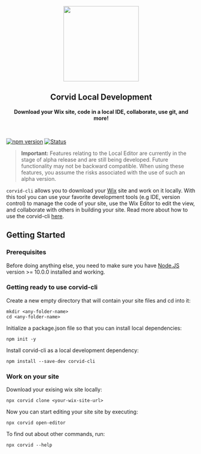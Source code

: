 <p align="center">
  <img width="200" src="https://static.wixstatic.com/media/85a3c2_d1356dc7622b48cab7017b24d9fa922c~mv2.png">
</p>
<h2 align="center">Corvid Local Development</h2>
<p align="center">
  <b>Download your Wix site, code in a local IDE, collaborate, use git, and more!</b>
</p>
<br>

[![npm version](https://img.shields.io/npm/v/corvid-cli.svg?style=flat)](https://www.npmjs.com/package/corvid-cli)
[![Status](http://img.shields.io/travis/wix-incubator/corvid/master.svg?style=flat)](https://travis-ci.com/wix-incubator/corvid)  



> **Important:**
Features relating to the Local Editor are currently in the stage of alpha release and are still being developed. Future functionality may not be backward compatible. When using these features, you assume the risks associated with the use of such an alpha version.

`corvid-cli` allows you to download your [Wix](https://www.wix.com) site and work on it locally. With this tool you can use your favorite development tools (e.g IDE, version control) to manage the code of your site, use the Wix Editor to edit the view, and collaborate with others in building your site. Read more about how to use the corvid-cli [here](https://support.wix.com/en/article/working-with-the-corvid-cli).

## Getting Started

### Prerequisites
Before doing anything else, you need to make sure you have [Node.JS](https://nodejs.org)  version >= 10.0.0 installed and working.


### Getting ready to use corvid-cli

Create a new empty directory that will contain your site files and cd into it:
```
mkdir <any-folder-name>
cd <any-folder-name>
```

Initialize a package.json file so that you can install local dependencies:
```
npm init -y
```

Install corvid-cli as a local development dependency:
```
npm install --save-dev corvid-cli
```

### Work on your site

Download your exising wix site locally:
```
npx corvid clone <your-wix-site-url>
```

Now you can start editing your site site by executing:
```
npx corvid open-editor
```

To find out about other commands, run:
```
npx corvid --help
```
